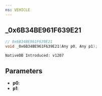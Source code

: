```yaml
---
ns: VEHICLE
---
```

## _0x6B34BE961F639E21

```c
// 0x6B34BE961F639E21
void _0x6B34BE961F639E21(Any p0, Any p1);
```

```
NativeDB Introduced: v1207
```

## Parameters
* **p0**:
* **p1**:
